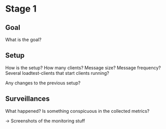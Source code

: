 # Stage 1

## Goal 

What is the goal?

## Setup

How is the setup?
How many clients? 
Message size? 
Message frequency?
Several loadtest-clients that start clients running? 

Any changes to the previous setup?

## Surveillances

What happened?
Is something conspicuous in the collected metrics?

&rarr; Screenshots of the monitoring stuff